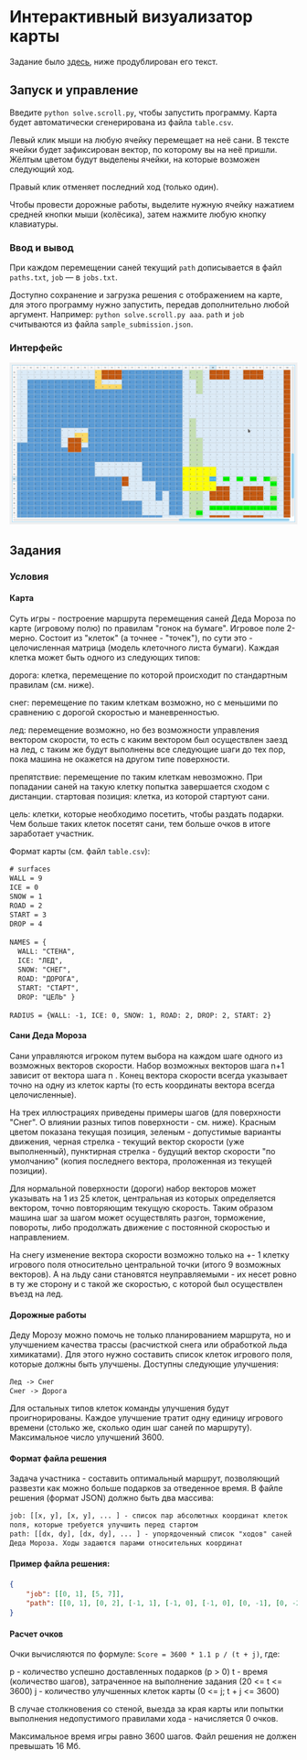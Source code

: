 # Интерактивный визуализатор карты

Задание было [здесь](https://cups.online/ru/tasks/1205), ниже продублирован его текст.

## Запуск и управление

Введите `python solve.scroll.py`, чтобы запустить программу. Карта будет автоматически сгенерирована из файла `table.csv`.

Левый клик мыши на любую ячейку перемещает на неё сани. В тексте ячейки будет зафиксирован вектор, по которому вы на неё пришли. Жёлтым цветом будут выделены ячейки, на которые возможен следующий ход.

Правый клик отменяет последний ход (только один).

Чтобы провести дорожные работы, выделите нужную ячейку нажатием средней кнопки мыши (колёсика), затем нажмите любую кнопку клавиатуры.

### Ввод и вывод

При каждом перемещении саней текущий `path` дописывается в файл `paths.txt`, `job` — в `jobs.txt`.

Доступно сохранение и загрузка решения с отображением на карте, для этого программу нужно запустить, передав дополнительно любой аргумент. Например: `python solve.scroll.py aaa`. `path` и `job` считываются из файла `sample_submission.json`.

### Интерфейс

![screenshot](./example.png)

## Задания

### Условия

#### Карта

Суть игры - построение маршрута перемещения саней Деда Мороза по карте (игровому полю) по правилам "гонок на бумаге". Игровое поле 2-мерно. Состоит из "клеток" (а точнее - "точек"), по сути это - целочисленная матрица (модель клеточного листа бумаги). Каждая клетка может быть одного из следующих типов:

дорога: клетка, перемещение по которой происходит по стандартным правилам (см. ниже).

снег: перемещение по таким клеткам возможно, но с меньшими по сравнению с дорогой скоростью и маневренностью.

лед: перемещение возможно, но без возможности управления вектором скорости, то есть с каким вектором был осуществлен заезд на лед, с таким же будут выполнены все следующие шаги до тех пор, пока машина не окажется на другом типе поверхности.

препятствие: перемещение по таким клеткам невозможно. При попадании саней на такую клетку попытка завершается сходом с дистанции.
стартовая позиция: клетка, из которой стартуют сани.

цель: клетки, которые необходимо посетить, чтобы раздать подарки. Чем больше таких клеток посетят сани, тем больше очков в итоге заработает участник.

Формат карты (см. файл `table.csv`):

```
# surfaces
WALL = 9
ICE = 0
SNOW = 1
ROAD = 2
START = 3
DROP = 4

NAMES = {
  WALL: "СТЕНА",
  ICE: "ЛЕД",
  SNOW: "СНЕГ",
  ROAD: "ДОРОГА",
  START: "СТАРТ",
  DROP: "ЦЕЛЬ" }

RADIUS = {WALL: -1, ICE: 0, SNOW: 1, ROAD: 2, DROP: 2, START: 2}
```

#### Сани Деда Мороза

Сани управляются игроком путем выбора на каждом шаге одного из возможных векторов скорости. Набор возможных векторов шага n+1 зависит от вектора шага n . Конец вектора скорости всегда указывает точно на одну из клеток карты (то есть координаты вектора всегда целочисленные).

На трех иллюстрациях приведены примеры шагов (для поверхности "Снег". О влиянии разных типов поверхности - см. ниже). Красным цветом показана текущая позиция, зеленым - допустимые варианты движения, черная стрелка - текущий вектор скорости (уже выполненный), пунктирная стрелка - будущий вектор скорости "по умолчанию" (копия последнего вектора, проложенная из текущей позиции).

Для нормальной поверхности (дороги) набор векторов может указывать на 1 из 25 клеток, центральная из которых определяется вектором, точно повторяющим текущую скорость. Таким образом машина шаг за шагом может осуществлять разгон, торможение, повороты, либо продолжать движение с постоянной скоростью и направлением.

На снегу изменение вектора скорости возможно только на +- 1 клетку игрового поля относительно центральной точки (итого 9 возможных векторов). А на льду сани становятся неуправляемыми - их несет ровно в ту же сторону и с такой же скоростью, с которой был осуществлен въезд на лед.

#### Дорожные работы
Деду Морозу можно помочь не только планированием маршрута, но и улучшением качества трассы (расчисткой снега или обработкой льда химикатами). Для этого нужно составить список клеток игрового поля, которые должны быть улучшены. Доступны следующие улучшения:

```
Лед -> Снег
Снег -> Дорога
```

Для остальных типов клеток команды улучшения будут проигнорированы.
Каждое улучшение тратит одну единицу игрового времени (столько же, сколько один шаг саней по маршруту). Максимальное число улучшений 3600.

#### Формат файла решения
Задача участника - составить оптимальный маршрут, позволяющий развезти как можно больше подарков за отведенное время. В файле решения (формат JSON) должно быть два массива:

```
job: [[x, y], [x, y], ... ] - список пар абсолютных координат клеток поля, которые требуется улучшить перед стартом
path: [[dx, dy], [dx, dy], ... ] - упорядоченный список "ходов" саней Деда Мороза. Ходы задаются парами относительных координат
```

#### Пример файла решения:

```json
{
    "job": [[0, 1], [5, 7]],
    "path": [[0, 1], [0, 2], [-1, 1], [-1, 0], [-1, 0], [0, -1], [0, -2], [1, -2], [0, -1]]
}
```


#### Расчет очков
Очки вычисляются по формуле: `Score = 3600 * 1.1 p / (t + j)`, где:

p - количество успешно доставленных подарков (p > 0)
t - время (количество шагов), затраченное на выполнение задания (20 <= t <= 3600)
j - количество улучшенных клеток карты (0 <= j;  t + j <= 3600)

В случае столкновения со стеной, выезда за края карты или попытки выполнения недопустимого правилами хода - начисляется 0 очков.

Максимальное время игры равно 3600 шагов. Файл решения не должен превышать 16 Мб.
